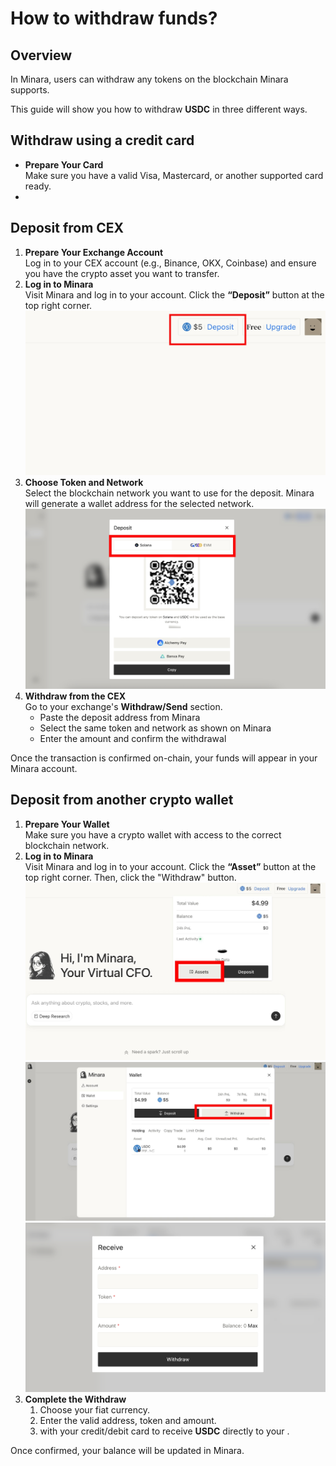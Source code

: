 # How to withdraw funds?

## Overview

In Minara, users can withdraw any tokens on the blockchain Minara supports.

This guide will show you how to withdraw **USDC** in three different ways.

## Withdraw using a credit card

* **Prepare Your Card**\
  Make sure you have a valid Visa, Mastercard, or another supported card ready.
*

## Deposit from CEX

1. **Prepare Your Exchange Account**\
   Log in to your CEX account (e.g., Binance, OKX, Coinbase) and ensure you have the crypto asset you want to transfer.
2. **Log in to Minara**\
   Visit Minara and log in to your account. Click the **“Deposit”** button at the top right corner.![](<../.gitbook/assets/image (9).png>)
3. **Choose Token and Network**\
   Select the blockchain network you want to use for the deposit. Minara will generate a wallet address for the selected network.                 ![](<../.gitbook/assets/image (8).png>)
4. **Withdraw from the CEX**\
   Go to your exchange's **Withdraw/Send** section.
   * Paste the deposit address from Minara
   * Select the same token and network as shown on Minara
   * Enter the amount and confirm the withdrawal

Once the transaction is confirmed on-chain, your funds will appear in your Minara account.

## Deposit from another crypto wallet

1. **Prepare Your Wallet**\
   Make sure you have a crypto wallet with access to the correct blockchain network.
2. **Log in to Minara**\
   Visit Minara and log in to your account. Click the **“Asset”** button at the top right corner. Then, click the "Withdraw" button. ![](<../.gitbook/assets/image (17).png>)![](<../.gitbook/assets/image (18).png>)![](<../.gitbook/assets/image (19).png>)
3. **Complete the Withdraw**
   1. Choose your fiat currency.
   2. Enter the valid address, token and amount.
   3. &#x20;with your credit/debit card to receive **USDC** directly to your .

Once confirmed, your balance will be updated in Minara.
